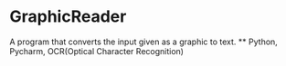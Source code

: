 # GraphicReader
 
A program that converts the input given as a graphic to text.
** Python, Pycharm, OCR(Optical Character Recognition)

